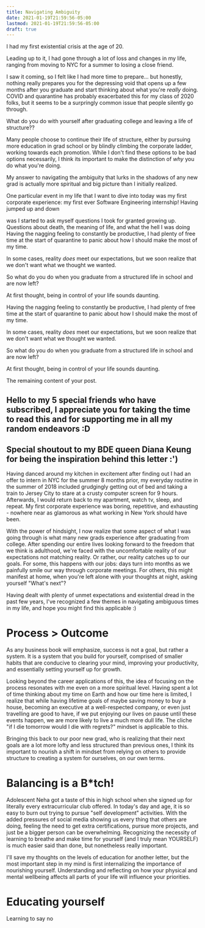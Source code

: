 ```yaml
---
title: Navigating Ambiguity
date: 2021-01-19T21:59:56-05:00
lastmod: 2021-01-19T21:59:56-05:00
draft: true
---
```

I had my first existential crisis at the age of 20. 

Leading up to it, I had gone through a lot of loss and changes in my life, ranging from moving to NYC for a summer to losing a close friend.

I saw it coming, so I felt like I had more time to prepare... but honestly, nothing really prepares you for the depressing void that opens up a few months after you graduate and start thinking about what you're *really* doing. COVID and quarantine has probably exacerbated this for my class of 2020 folks, but it seems to be a surpringly common issue that people silently go through. 

 What do you do with yourself after graduating college and leaving a life of structure?? 

Many people choose to continue their life of structure, either by pursuing more education in grad school or by blindly climbing the corporate ladder, working towards each promotion. While I don't find these options to be bad options necessarily, I think its important to make the distinction of *why* you do what you're doing. 

My answer to navigating the ambiguity that lurks in the shadows of any new grad is actually more spiritual and big picture than I initially realized. 

One particular event in my life that I want to dive into today was my first corporate experience: my first ever Software Engineering internship! Having jumped up and down

was I started to ask myself questions I took for granted growing up. Questions about death, the meaning of life, and what the hell I was doing Having the nagging feeling to constantly be productive, I had plenty of free time at the start of quarantine to panic about how I should make the most of my time. 

In some cases, reality *does* meet our expectations, but we soon realize that we don't want what we thought we wanted. 

So what do you do when you graduate from a structured life in school and are now left?

At first thought, being in control of your life sounds daunting. 

Having the nagging feeling to constantly be productive, I had plenty of free time at the start of quarantine to panic about how I should make the most of my time. 

In some cases, reality *does* meet our expectations, but we soon realize that we don't want what we thought we wanted. 

So what do you do when you graduate from a structured life in school and are now left?

At first thought, being in control of your life sounds daunting. 
<!--more-->

The remaining content of your post.
## Hello to my 5 special friends who have subscribed, I appreciate you for taking the time to read this and for supporting me in all my random endeavors :D
## Special shoutout to my BDE queen Diana Keung for being the inspiration behind this letter :')

Having danced around my kitchen in excitement after finding out I had an offer to intern in NYC for the summer 8 months prior, my everyday routine in the summer of 2018 included grudgingly getting out of bed and taking a train to Jersey City to stare at a crusty computer screen for 9 hours. Afterwards, I would return back to my apartment, watch tv, sleep, and repeat. My first corporate experience was boring, repetitive, and exhausting - nowhere near as glamorous as what working in New York should have been. 

With the power of hindsight, I now realize that some aspect of what I was going through is what many new grads experience after graduating from college. After spending our entire lives looking forward to the freedom that we think is adulthood, we're faced with the uncomfortable reality of our expectations not matching reality. Or rather, our reality catches up to our goals. For some, this happens with our jobs: days turn into months as we painfully smile our way through corporate meetings. For others, this might manifest at home, when you're left alone with your thoughts at night, asking yourself "What's next"? 

Having dealt with plenty of unmet expectations and existential dread in the past few years, I've recognized a few themes in navigating ambiguous times in my life, and hope you might find this applicable :)

# Process > Outcome
As any business book will emphasize, success is not a goal, but rather a system. It is a system that you build for yourself, comprised of smaller habits that are conducive to clearing your mind, improving your productivity, and essentially setting yourself up for growth. 

Looking beyond the career applications of this, the idea of focusing on the process resonates with me even on a more spiritual level. Having spent a lot of time thinking about my time on Earth and how our time here is limited, I realize that while having lifetime goals of maybe saving money to buy a house, becoming an executive at a well-respected company, or even just travelling are good to have, if we put enjoying our lives on pause until these events happen, we are more likely to live a much more dull life. The cliche "if I die tomorrow would I die with regrets?" mindset is applicable to this. 

Bringing this back to our poor new grad, who is realizing that their next goals are a lot more lofty and less structured than previous ones, I think its important to nourish a shift in mindset from relying on others to provide structure to creating a system for ourselves, on our own terms. 

# Balancing is a B\*tch!
Adolescent Neha got a taste of this in high school when she signed up for literally every extracurricular club offered. In today's day and age, it is so easy to burn out trying to pursue "self development" activities. With the added pressures of social media showing us every thing that others are doing, feeling the need to get extra certifications, pursue more projects, and just be a bigger person can be overwhelming. Recognizing the necessity of learning to breathe and make time for yourself (and I truly mean YOURSELF) is much easier said than done, but nonetheless really important. 

I'll save my thoughts on the levels of education for another letter, but the most important step in my mind is first internalizing the importance of nourishing yourself. Understanding and reflecting on how your physical and mental wellbeing affects all parts of your life will influence your priorities. 

# Educating yourself



Learning to say no

